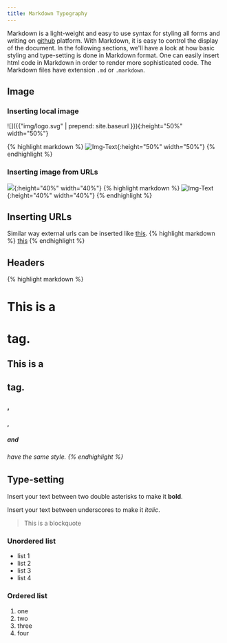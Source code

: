 ```yaml
---
title: Markdown Typography
---
```

Markdown is a light-weight and easy to use syntax for styling all forms and
writing on [github](https://github.com/) platform. With Markdown, it is easy to
control the display of the document.
In the following sections, we'll have a look at how basic styling and
type-setting is done in Markdown format.
One can easily insert html code in Markdown in order to render more sophisticated
code. The Markdown files have extension `.md` or `.markdown`.

## Image
### Inserting local image
![]({{"img/logo.svg" | prepend: site.baseurl }}){:height="50%" width="50%"}

{% highlight markdown %}
![Img-Text](/path/to/img.svg){:height="50%" width="50%"}
{% endhighlight %}

### Inserting image from URLs
![](https://pranjaldhole.github.io/research/evolution.jpg){:height="40%" width="40%"}
{% highlight markdown %}
![Img-Text](https://address/to/img.png){:height="40%" width="40%"}
{% endhighlight %}

## Inserting URLs
Similar way external urls can be inserted like [this](http://www.example.com).
{% highlight markdown %}
[this](http://www.example.com)
{% endhighlight %}

## Headers

{% highlight markdown %}
 # This is a <h1> tag.
 ## This is a <h2> tag.
 <h3>, <h4>, <h5> and <h6> have the same style.
{% endhighlight %}

## Type-setting
Insert your text between two double asterisks to make it **bold**.

Insert your text between underscores to make it _italic_.

> This is a blockquote

### Unordered list
- list 1
- list 2
- list 3
- list 4

### Ordered list
1. one
2. two
3. three
4. four
